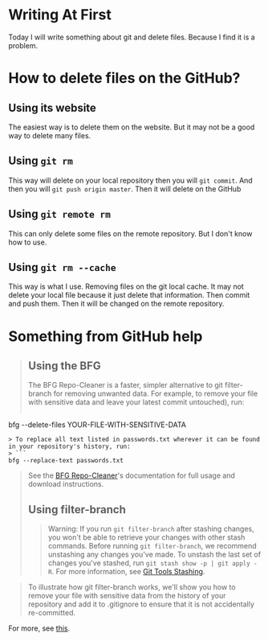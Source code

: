 # Writing At First
Today I will write something about git and delete files. Because I find it is a problem.
# How to delete files on the GitHub?
## Using its website
The easiest way is to delete them on the website. But it may not be a good way to delete many files.
## Using `git rm`
This way will delete on your local repository then you will `git commit`. And then you will `git push origin master`. Then it will delete on the GitHub
## Using `git remote rm`
This can only delete some files on the remote repository. But I don't know how to use.
## Using `git rm --cache `
This way is what I use. Removing files on the git local cache. It may not delete your local file because it just delete that information. Then commit and push them. Then it will be changed on the remote repository.
# Something from GitHub help
> ## Using the BFG
> The BFG Repo-Cleaner is a faster, simpler alternative to git filter-branch for removing unwanted data. For example, to remove your file with sensitive data and leave your latest commit untouched), run:
> ```
bfg --delete-files YOUR-FILE-WITH-SENSITIVE-DATA
```
> To replace all text listed in passwords.txt wherever it can be found in your repository's history, run:
> ```
bfg --replace-text passwords.txt
```
> See the [BFG Repo-Cleaner](http://rtyley.github.io/bfg-repo-cleaner/)'s documentation for full usage and download instructions.
> ## Using filter-branch
>> Warning: If you run `git filter-branch` after stashing changes, you won't be able to retrieve your changes with other stash commands. Before running `git filter-branch`, we recommend unstashing any changes you've made. To unstash the last set of changes you've stashed, run `git stash show -p | git apply -R`. For more information, see [Git Tools Stashing](https://git-scm.com/book/en/v1/Git-Tools-Stashing).

> To illustrate how git filter-branch works, we'll show you how to remove your file with sensitive data from the history of your repository and add it to .gitignore to ensure that it is not accidentally re-committed.

For more, see [this](https://help.github.com/articles/removing-sensitive-data-from-a-repository/).
